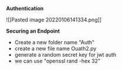 

**Authentication**


![[Pasted image 20220106141334.png]]


**Securing an Endpoint**

- Create a new folder name "Auth"
- create a new file name Ouath2.py
- generate a random secret key for jwt auth
- we can use "openssl rand -hex 32"

